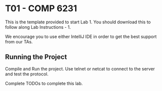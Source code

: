 # T01 - COMP 6231
This is the template provided to start Lab 1. You should download this to follow along Lab Instructions - 1.


We encourage you to use either IntelliJ IDE in order to get the best support from our TAs.

## Running the Project
Compile and Run the project. Use telnet or netcat to connect to the server and test the protocol.

Complete TODOs to complete this lab.
